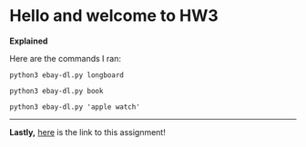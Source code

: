 # Hello and welcome to HW3
**Explained**

<p>Here are the commands I ran:</p>

<pre><code>python3 ebay-dl.py longboard
</code></pre>
<pre><code>python3 ebay-dl.py book 
</code></pre>
<pre><code>python3 ebay-dl.py 'apple watch'
</code></pre>

---

**Lastly,** [here](https://github.com/mikeizbicki/cmc-csci040/tree/2021fall/hw_03) is the link to this assignment!